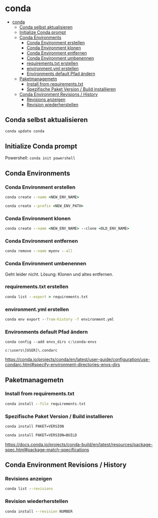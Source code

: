 # conda

- [conda](#conda)
  - [Conda selbst aktualisieren](#conda-selbst-aktualisieren)
  - [Initialize Conda prompt](#initialize-conda-prompt)
  - [Conda Environments](#conda-environments)
    - [Conda Environment erstellen](#conda-environment-erstellen)
    - [Conda Environment klonen](#conda-environment-klonen)
    - [Conda Environment entfernen](#conda-environment-entfernen)
    - [Conda Environment umbenennen](#conda-environment-umbenennen)
    - [requirements.txt erstellen](#requirementstxt-erstellen)
    - [environment.yml erstellen](#environmentyml-erstellen)
    - [Environments default Pfad ändern](#environments-default-pfad-ändern)
  - [Paketmanagemetn](#paketmanagemetn)
    - [Install from requirements.txt](#install-from-requirementstxt)
    - [Spezifische Paket Version / Build installieren](#spezifische-paket-version--build-installieren)
  - [Conda Environment Revisions / History](#conda-environment-revisions--history)
    - [Revisions anzeigen](#revisions-anzeigen)
    - [Revision wiederherstellen](#revision-wiederherstellen)

## Conda selbst aktualisieren

```bat
conda update conda
```

## Initialize Conda prompt

Powershell: `conda init powershell`

## Conda Environments

### Conda Environment erstellen

```bat
conda create --name <NEW_ENV_NAME>
```

```bat
conda create --prefix <NEW_ENV_PATH>
```

### Conda Environment klonen

```bat
conda create --name <NEW_ENV_NAME> --clone <OLD_ENV_NAME>
```

### Conda Environment entfernen

```bat
conda remove --name myenv --all
```

### Conda Environment umbenennen

Geht leider nicht. Lösung: Klonen und altes entfernen.

### requirements.txt erstellen

```bat
conda list --export > requirements.txt
```

### environment.yml erstellen

```bat
conda env export --from-history -f environment.yml
```

### Environments default Pfad ändern

`conda config --add envs_dirs c:\conda-envs`

`c:\users\[USER]\.condarc`

https://conda.io/projects/conda/en/latest/user-guide/configuration/use-condarc.html#specify-environment-directories-envs-dirs

## Paketmanagemetn

### Install from requirements.txt

```bat
conda install --file requirements.txt
```

### Spezifische Paket Version / Build installieren

```bat
conda install PAKET=VERSION
```

```bat
conda install PAKET=VERSION=BUILD
```

https://docs.conda.io/projects/conda-build/en/latest/resources/package-spec.html#package-match-specifications

## Conda Environment Revisions / History

### Revisions anzeigen

```bat
conda list --revisions
```

### Revision wiederherstellen

```bat
conda install --revision NUMBER
```
